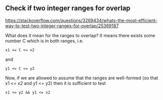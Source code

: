 ## Check if two integer ranges for overlap
https://stackoverflow.com/questions/3269434/whats-the-most-efficient-way-to-test-two-integer-ranges-for-overlap/25369187

What does it mean for the ranges to overlap? It means there exists some number C which is in both ranges, i.e.

```
x1 <= C <= x2
```

and

```
y1 <= C <= y2
```

Now, if we are allowed to assume that the ranges are well-formed (so that x1 <= x2 and y1 <= y2) then it is sufficient to test

```
x1 <= y2 && y1 <= x2
```